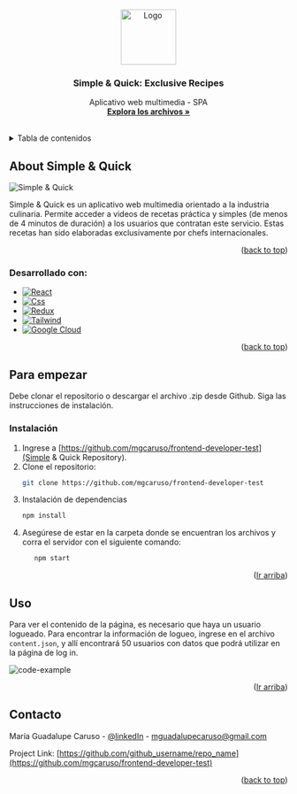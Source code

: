 <a name="readme-top"></a>

<br />
<div align="center">
  <a href="https://github.com/mgcaruso/frontend-developer-test">
    <img src="https://i.imgur.com/hG5pQZL.png" alt="Logo" width="100" height="100">
  </a>

<h3 align="center">Simple & Quick: Exclusive Recipes</h3>

  <p align="center">
    Aplicativo web multimedia - SPA  
    <br />
    <a href="https://github.com/mgcaruso/frontend-developer-test"><strong>Explora los archivos »</strong></a>
    <br />
    <br />
    <!-- <a href="https://github.com/github_username/repo_name">View Demo</a> -->
    
  </p>
</div>



<!-- TABLE OF CONTENTS -->
<details>
  <summary>Tabla de contenidos</summary>
  <ol>
    <li>
      <a href="#about-the-project">Acerca de Simple & Quick</a>
      <ul>
        <li><a href="#built-with">Desarrollado con:</a></li>
      </ul>
    </li>
    <li>
      <a href="#getting-started">Para empezar:</a>
      <ul>
        <li><a href="#installation">Instalación</a></li>
      </ul>
    </li>
    <li><a href="#usage">Uso</a></li>
    <li><a href="#contact">Contacto</a></li>
  </ol>
</details>



<!-- ABOUT THE PROJECT -->
## About Simple & Quick

![Simple & Quick][product-screenshot]

Simple & Quick es un aplicativo web multimedia orientado a la industria culinaria. Permite acceder a videos de recetas práctica y simples (de menos de 4 minutos de duración) a los usuarios que contratan este servicio. Estas recetas han sido elaboradas exclusivamente por chefs internacionales. 

<p align="right">(<a href="#readme-top">back to top</a>)</p>



### Desarrollado con:

* [![React][React.js]][React-url]
* [![Css][Css.com]][Css-url]
* [![Redux][Redux.com]][Redux-url]
* [![Tailwind][Tailwind.com]][Tailwind-url]
* [![Google Cloud][Google-Cloud.com]][Google-Cloud-url]

<p align="right">(<a href="#readme-top">back to top</a>)</p>



<!-- GETTING STARTED -->
## Para empezar

Debe clonar el repositorio o descargar el archivo .zip desde Github. Siga las instrucciones de instalación.

### Instalación

1. Ingrese a [https://github.com/mgcaruso/frontend-developer-test](Simple & Quick Repository).
2. Clone el repositorio:
   ```sh
   git clone https://github.com/mgcaruso/frontend-developer-test
   ```
3. Instalación de dependencias
   ```sh
   npm install
   ```
4. Asegúrese de estar en la carpeta donde se encuentran los archivos y corra el servidor con el siguiente comando:
   ```sh
      npm start
   ```

<p align="right">(<a href="#readme-top">Ir arriba</a>)</p>



<!-- USAGE EXAMPLES -->
## Uso

Para ver el contenido de la página, es necesario que haya un usuario logueado. 
Para encontrar la información de logueo, ingrese en el archivo `content.json`, y allí encontrará 50 usuarios con datos que podrá utilizar en la página de log in.

![code-example][code-screenshot]


<p align="right">(<a href="#readme-top">Ir arriba</a>)</p>


<!-- CONTACT -->
## Contacto

María Guadalupe Caruso - [@linkedIn](https://www.linkedin.com/in/guadalupe-caruso) - mguadalupecaruso@gmail.com

Project Link: [https://github.com/github_username/repo_name](https://github.com/mgcaruso/frontend-developer-test)

<p align="right">(<a href="#readme-top">back to top</a>)</p>



[linkedin-shield]: https://img.shields.io/badge/-LinkedIn-black.svg?style=for-the-badge&logo=linkedin&colorB=555
[linkedin-url]: https://linkedin.com/in/linkedin_guadalupe_caruso
[product-screenshot]: https://i.imgur.com/WyTRsMy.png
[code-screenshot]: https://i.imgur.com/yzgeyDv.png
[React.js]: https://img.shields.io/badge/React-20232A?style=for-the-badge&logo=react&logoColor=61DAFB
[React-url]: https://reactjs.org/
[Css.com]: 	https://img.shields.io/badge/CSS-239120?&style=for-the-badge&logo=css3&logoColor=white
[Css-url]: https://developer.mozilla.org/es/docs/Web/CSS
[Redux.com]: https://img.shields.io/badge/Redux-593D88?style=for-the-badge&logo=redux&logoColor=white
[Redux-url]: https://es.redux.js.org/
[Tailwind.com]: https://img.shields.io/badge/Tailwind_CSS-38B2AC?style=for-the-badge&logo=tailwind-css&logoColor=white
[Tailwind-url]: https://tailwindcss.com/docs/flex-wrap
[Google-Cloud.com]: https://img.shields.io/badge/Google_Cloud-4285F4?style=for-the-badge&logo=google-cloud&logoColor=white
[Google-Cloud-url]: https://cloud.google.com/?hl=es